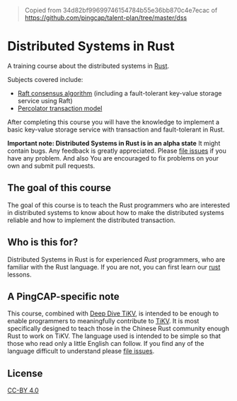 > Copied from 34d82bf99699746154784b55e36bb870c4e7ecac of https://github.com/pingcap/talent-plan/tree/master/dss

# Distributed Systems in Rust

A training course about the distributed systems in [Rust].

Subjects covered include:

- [Raft consensus algorithm] (including a fault-tolerant key-value storage service
using Raft)
- [Percolator transaction model]

After completing this course you will have the knowledge to implement a basic
key-value storage service with transaction and fault-tolerant in Rust.

**Important note: Distributed Systems in Rust is in an alpha state**
It might contain bugs. Any feedback is greatly appreciated. Please [file issues]
if you have any problem. And also You are encouraged to fix problems on your own
and submit pull requests.

## The goal of this course

The goal of this course is to teach the Rust programmers who are interested in
distributed systems to know about how to make the distributed systems reliable
and how to implement the distributed transaction.

## Who is this for?

Distributed Systems in Rust is for experienced _Rust_ programmers, who are
familiar with the Rust language. If you are not, you can first learn our [rust]
lessons.

## A PingCAP-specific note

This course, combined with [Deep Dive TiKV], is intended to be enough to enable
programmers to meaningfully contribute to [TiKV]. It is most specifically
designed to teach those in the Chinese Rust community enough Rust to work on
TiKV. The language used is intended to be simple so that those who read only a
little English can follow. If you find any of the language difficult to
understand please [file issues].

## License

[CC-BY 4.0](https://opendefinition.org/licenses/cc-by/)

<!-- links -->
[rust]: ../rust/README.md
[file issues]: https://github.com/pingcap/talent-plan/issues/
[Deep Dive TiKV]: https://tikv.github.io/deep-dive-tikv/overview/introduction.html
[TiKV]: https://github.com/tikv/tikv/
[Rust]: https://www.rust-lang.org/
[Raft consensus algorithm]: raft/README.md
[Percolator transaction model]: percolator/README.md
